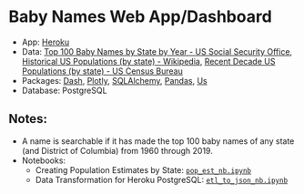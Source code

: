# Baby Names Web App/Dashboard
- App: [Heroku](https://us-babynames.herokuapp.com/)
- Data: [Top 100 Baby Names by State by Year - US Social Security Office](https://www.ssa.gov/oact/babynames/), [Historical US Populations (by state) - Wikipedia](https://en.wikipedia.org/wiki/List_of_U.S._states_and_territories_by_historical_population), [Recent Decade US Populations (by state) - US Census Bureau](https://www.census.gov/data/tables/time-series/demo/popest/2010s-state-total.html)
- Packages: [Dash](https://plotly.com/), [Plotly](https://plotly.com/), [SQLAlchemy](https://www.sqlalchemy.org/), [Pandas](https://pandas.pydata.org/), [Us](https://github.com/unitedstates/python-us)
- Database: PostgreSQL

## Notes:
- A name is searchable if it has made the top 100 baby names of any state (and District of Columbia) from 1960 through 2019.
- Notebooks:
  - Creating Population Estimates by State: [```pop_est_nb.ipynb```](https://github.com/wplam107/babynames/blob/main/db/pop_est_nb.ipynb)
  - Data Transformation for Heroku PostgreSQL: [```etl_to_json_nb.ipynb```](https://github.com/wplam107/babynames/blob/main/db/etl_to_json_nb.ipynb)
